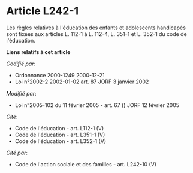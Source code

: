 # Article L242-1

Les règles relatives à l'éducation des enfants et adolescents handicapés sont fixées aux articles L. 112-1 à L. 112-4, L.
351-1 et L. 352-1 du code de l'éducation.

**Liens relatifs à cet article**

_Codifié par_:

  - Ordonnance 2000-1249 2000-12-21
  - Loi n°2002-2 2002-01-02 art. 87 JORF 3 janvier 2002

_Modifié par_:

  - Loi n°2005-102 du 11 février 2005 - art. 67 () JORF 12 février 2005

_Cite_:

  - Code de l'éducation - art. L112-1 (V)
  - Code de l'éducation - art. L351-1 (V)
  - Code de l'éducation - art. L352-1 (V)

_Cité par_:

  - Code de l'action sociale et des familles - art. L242-10 (V)
